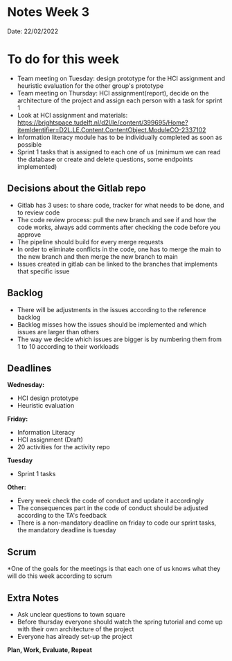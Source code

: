 # Notes Week 3

Date: 22/02/2022


# To do for this week

* Team meeting on Tuesday: design prototype for the HCI assignment and heuristic evaluation for the other group's prototype
* Team meeting on Thursday: HCI assignment(report), decide on the architecture of the project and assign each person with a task for sprint 1
* Look at HCI assignment and materials: https://brightspace.tudelft.nl/d2l/le/content/399695/Home?itemIdentifier=D2L.LE.Content.ContentObject.ModuleCO-2337102
* Information literacy module has to be individually completed as soon as possible
* Sprint 1 tasks that is assigned to each one of us (minimum we can read the database or create and delete questions, some endpoints implemented)


## Decisions about the Gitlab repo

* Gitlab has 3 uses: to share code, tracker for what needs to be done, and to review code
* The code review process: pull the new branch and see if and how the code works, always add comments after checking the code before you approve
* The pipeline should build for every merge requests
* In order to eliminate conflicts in the code, one has to merge the main to the new branch and then merge the new branch to main 
* Issues created in gitlab can be linked to the branches that implements that specific issue


## Backlog

* There will be adjustments in the issues according to the reference backlog
* Backlog misses how the issues should be implemented and which issues are larger than others
* The way we decide which issues are bigger is by numbering them from 1 to 10 according to their workloads


## Deadlines

**Wednesday:**
* HCI design prototype
* Heuristic evaluation  

**Friday:**
* Information Literacy
* HCI assignment (Draft)
* 20 activities for the activity repo

**Tuesday**
* Sprint 1 tasks

**Other:**
* Every week check the code of conduct and update it accordingly
* The consequences part in the code of conduct should be adjusted according to the TA's feedback
* There is a non-mandatory deadline on friday to code our sprint tasks, the mandatory deadline is tuesday


## Scrum

*One of the goals for the meetings is that each one of us knows what they will do this week according to scrum


## Extra Notes

* Ask unclear questions to town square
* Before thursday everyone should watch the spring tutorial and come up with their own architecture of the project
* Everyone has already set-up the project

**Plan, Work, Evaluate, Repeat**
